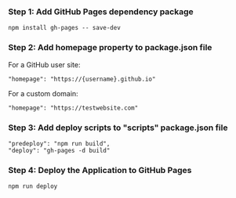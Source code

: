 ### Step 1: Add GitHub Pages dependency package
```
npm install gh-pages -- save-dev
```

### Step 2: Add homepage property to package.json file
For a GitHub user site:
```
"homepage": "https://{username}.github.io"
```

For a custom domain:
```
"homepage": "https://testwebsite.com"
```

### Step 3: Add deploy scripts to "scripts" package.json file
```
"predeploy": "npm run build",
"deploy": "gh-pages -d build"
```


### Step 4: Deploy the Application to GitHub Pages
```
npm run deploy
```